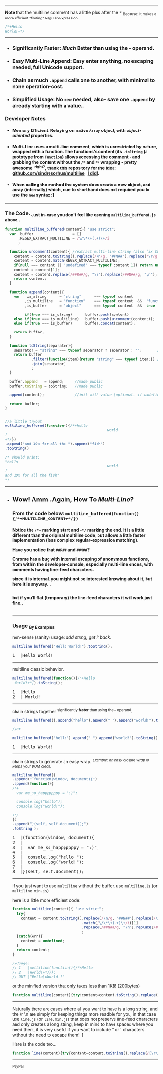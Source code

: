 
<h1><img alt="" src="resources/logo.png"/></h1>

<hr/>

<strong>Note</strong> that the multiline comment has a little plus after the <code>*</code>
<sub>Because: It makes a more efficient "finding" Regular-Expression</sub>

```js
/*+Hello
World!+*/
```

<hr/>

<ul>
<li><h3><strong>Significantly Faster</strong>: <em>Much</em> Better than using the <code>+</code> operand.</h3></li>
<li><h3><strong>Easy Multi-Line Append</strong>: Easy enter anything, no escaping needed, full Unicode support.</h3></li>
<li><h3><strong>Chain</strong> as much <code>.append</code> calls one to another, with minimal to none operation-cost.</h3></li>
<li><h3><strong>Simplified Usage</strong>: No <code>new</code> needed, also- save one <code>.append</code> by already starting with a value..</h3></li>
</ul>

<h3>Developer Notes</h3>
<ul>
<li><h4><strong>Memory Efficient</strong>: Relaying on native <code>Array</code> object, with <em>object-oriented</em> properties.</h4></li>
<li><h4>Multi-Line uses a multi-line comment, which is unrestricted by nature, wrapped with a function. The functions's content (its <code>.toString</code> (a prototype from <code>Function</code>) allows accessing the comment - and grabbing the content without the <code>/*</code> and <code>*/</code> wrapping - pretty awesome! <sup>right?</sup>, thank this repository for the idea: <a href="https://github.com/sindresorhus/multiline">github.com/sindresorhus/multiline</a> &nbsp; <strong><a href="https://github.com/sindresorhus/multiline/issues/35">I did!</a></strong>.</h4></li>
<li><h4>When calling the method the system does create a new object, and array (internally) which, due to shorthand does not required you to use the <code>new</code> syntax :]</h4></li>
</ul>

<hr/>
<h3>The Code. <sub>Just in-case you don't feel like opening <code>multiline_buffered.js</code> above..</sub></h3>

```js
function multiline_buffered(content){ "use strict";
  var  buffer                  = []
      ,REGEX_EXTRACT_MULTILINE = /\/\*\+(.+)\+/i
      ;

  function uncomment(content){ //extract multi-line string (also fix Chrome line-breaks identify bug in console).
    content = content.toString().replace(/\n/g, "##N##").replace(/\r/g, "##R##");
    content = content.match(REGEX_EXTRACT_MULTILINE);
    if(null === content || "undefined" === typeof content[1]) return undefined; //this means that at the end we need to filter-out undefined-s
    content = content[1];
    content = content.replace(/##R##/g, "\r").replace(/##N##/g, "\n");
    return content;
  }

  function append(content){
    var   is_string      = "string"      === typeof content
         ,is_multiline   = "function"    === typeof content  &&  "function" === typeof content.toString
         ,is_buffer      = "object"      === typeof content  &&  true       === /array/i.test(content)

         if(true === is_string)      buffer.push(content);
    else if(true === is_multiline)   buffer.push(uncomment(content));
    else if(true === is_buffer)      buffer.concat(content);

    return buffer;
  }

  function toString(separator){
    separator = "string" === typeof separator ? separator : "";       //normalise (default: empty string)
    return buffer
            .filter(function(item){return "string" === typeof item;}) //filter-out undefined-s
            .join(separator)
            ;
  }

  buffer.append   = append;     //made public
  buffer.toString = toString;   //made public

  append(content);              //init with value (optional. if undefineds - does nothing)

  return buffer;
}


//a little tryout
multiline_buffered(function(){/*+hello
                                               world
!
+*/})
.append("and 10x for all the ").append("fish")
.toString()

/* should print:
"hello
                                               world
!
and 10x for all the fish"
*/
```

<hr/>

<ul><li>
<h2>Wow! Amm..Again, How To <em>Multi-Line?</em></h2>
<h3>From the code below: <code>multiline_buffered(function(){/*+MULTILINE_CONTENT+*/})</code></h3>
<h4>Notice the <code>/*+</code> marking start and <code>+*/</code> marking the end. It is a little different than the <a href="https://github.com/sindresorhus/multiline">original multiline code</a>, but allows a little faster implementation (less complex regular-expression matching).

Have you notice that <code>##R##</code> and <code>##N##</code>?

Chrome has a bug with internal escaping of anonymous functions, from within the developer-console,
especially multi-line onces, with comments having line-feed characters.

since it is internal, you might not be interested knowing about it, but here it is anyway...

<img alt="" src="resources/chrome_multiline_regex_bug__workaround1.png"/>

but if you'll flat (temporary) the line-feed characters it will work just fine..

<img alt="" src="resources/chrome_multiline_regex_bug__workaround2.png"/>
</li>

<hr/>



<h3>Usage <sub>By Examples</sub></h3>

non-sense (sanity) usage: <em>add string, get it back</em>.

```js
multiline_buffered("Hello World!").toString();
```

<pre>
1  |Hello World!
</pre>

<hr/>

multiline classic behavior. 

```js
multiline_buffered(function(){/*+Hello
 World!+*/).toString();
```

<pre>
1  |Hello
2  | World!
</pre>

<hr/>

chain strings together <sup>significantly <strong>faster</strong> than using the <em><code>+</code></em> operand</sup>.

```js
multiline_buffered().append("hello").append(" ").append("world!").toString();

//or

multiline_buffered("hello").append(" ").append("world!").toString(); //'save' one append by starting with some data
```

<pre>
1  |Hello World!
</pre>

<hr/>

chain strings to generate an easy wrap.
<sup><em>Example: an easy closure wrap to keeps your DOM clean.</em></sup>

```js
multiline_buffered()
.append("(function(window, document){")
.append(function(){
/*+
  var me_so_happpppppy = ":)";

  console.log("hello");
  console.log("world!");

+*/
})
.append("}(self, self.document));")
.toString();
```

<pre>
1  |(function(window, document){
2  |
3  |  var me_so_happpppppy = ":)";
4  |
5  |  console.log("hello ");
6  |  console.log("world!");
7  |
8  |}(self, self.document));
</pre>

<hr/>

If you just want to use <code>multiline</code> without the buffer,
use <code>multiline.js</code> (or <code>multiline.min.js</code>)

here is a little more efficient code:

```js 
function multiline(content){ "use strict";
  try{
    content = content.toString().replace(/\n/g, "##N##").replace(/\r/g, "##R##")
                                .match(/\/\*\+(.+)\+/i)[1]
                                .replace(/##N##/g, "\n").replace(/##R##/g, "\r")
                                ;
  }catch(err){
    content = undefined;
  }
  return content;
}

//Usage:
// 1   |multiline(function(){/*+Hello
// 2   |World!+*/});
// OUT |"Hello\nWorld !"
```

or the minified version that only takes less than 1KB! (200bytes)

```js
function multiline(content){try{content=content.toString().replace(/\n/g,"##N##").replace(/\r/g,"##R##").match(/\/\*\+(.+)\+/i)[1].replace(/##N##/g,"\n").replace(/##R##/g,"\r");}catch(err){content=undefined;}return content;}
```

<hr/>

Naturally there are cases where all you want to have is a long string, and the \r \n are simply for keeping
things more readble for you,
in that case use <code>line.js</code> (or <code>line.min.js</code>) that does not preserve line-feed characters and only creates a long string, keep in mind to have spaces where you need them, it is very useful if you want to include " or ' characters without the need to escape them! :]

Here is the code too...

```js
function line(content){try{content=content.toString().replace(/[\r\n]+/g,"").match(/\/\*\+(.+)\+/i)[1];}catch(err){content=undefined;}return content;}
```

<hr/>

<sub><a target="_blank" href="https://paypal.me/e1adkarak0" rel="nofollow"><img src="https://www.paypalobjects.com/webstatic/mktg/Logo/pp-logo-100px.png" width="60" height="16" border="0" alt="PayPal Donation"></a></sub>
